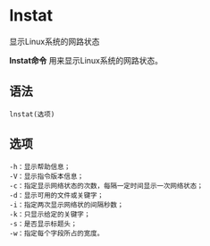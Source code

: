 lnstat
===

显示Linux系统的网路状态


**lnstat命令** 用来显示Linux系统的网路状态。

##  语法

```
lnstat(选项)
```

##  选项

```
-h：显示帮助信息；
-V：显示指令版本信息；
-c：指定显示网络状态的次数，每隔一定时间显示一次网络状态；
-d：显示可用的文件或关键字；
-i：指定两次显示网络状的间隔秒数；
-k：只显示给定的关键字；
-s：是否显示标题头；
-w：指定每个字段所占的宽度。
```


